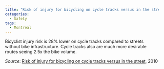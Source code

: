 ```yaml
---
title: "Risk of injury for bicycling on cycle tracks versus in the street"
categories:
  - Safety
tags:
  - Montreal
---
```


Bicyclist injury risk is 28% lower on cycle tracks compared to streets without bike infrastructure. Cycle tracks also
are much more desirable routes seeing 2.5x the bike volume.

_Source_: [Risk of injury for bicycling on cycle tracks versus in the street](/images/research/2010-12-risk-of-injury-on-cycle-tracks-vs-street.pdf),
2010
